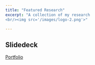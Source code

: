 ```yaml
---
title: "Featured Research"
excerpt: "A collection of my research
<br/><img src='/images/logo-2.png'>"

---
```


<!-- This is an item in your portfolio. It can be have images or nice text. If you name the file .md, it will be parsed as markdown. If you name the file .html, it will be parsed as HTML.  -->

## Slidedeck
[Portfolio](_portfolio/Portfolio-BinyuLei.pdf)
